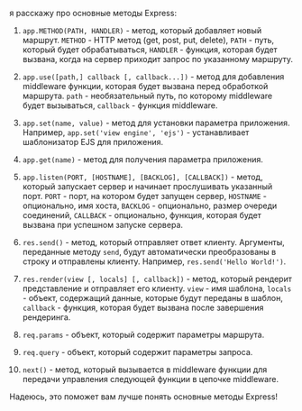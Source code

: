я расскажу про основные методы Express:

1. `app.METHOD(PATH, HANDLER)` - метод, который добавляет новый маршрут. `METHOD` - HTTP метод (get, post, put, delete), `PATH` - путь, который будет обрабатываться, `HANDLER` - функция, которая будет вызвана, когда на сервер приходит запрос по указанному маршруту.

2. `app.use([path,] callback [, callback...])` - метод для добавления middleware функции, которая будет вызвана перед обработкой маршрута. `path` - необязательный путь, по которому middleware будет вызываться, `callback` - функция middleware.

3. `app.set(name, value)` - метод для установки параметра приложения. Например, `app.set('view engine', 'ejs')` - устанавливает шаблонизатор EJS для приложения.

4. `app.get(name)` - метод для получения параметра приложения.

5. `app.listen(PORT, [HOSTNAME], [BACKLOG], [CALLBACK])` - метод, который запускает сервер и начинает прослушивать указанный порт. `PORT` - порт, на котором будет запущен сервер, `HOSTNAME` - опционально, имя хоста, `BACKLOG` - опционально, размер очереди соединений, `CALLBACK` - опционально, функция, которая будет вызвана при успешном запуске сервера.

6. `res.send()` - метод, который отправляет ответ клиенту. Аргументы, переданные методу `send`, будут автоматически преобразованы в строку и отправлены клиенту. Например, `res.send('Hello World!')`.

7. `res.render(view [, locals] [, callback])` - метод, который рендерит представление и отправляет его клиенту. `view` - имя шаблона, `locals` - объект, содержащий данные, которые будут переданы в шаблон, `callback` - функция, которая будет вызвана после завершения рендеринга.

8. `req.params` - объект, который содержит параметры маршрута.

9. `req.query` - объект, который содержит параметры запроса.

10. `next()` - метод, который вызывается в middleware функции для передачи управления следующей функции в цепочке middleware.

Надеюсь, это поможет вам лучше понять основные методы Express!
